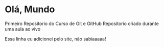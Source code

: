 # Olá, Mundo
 Primeiro Repositorio do Curso de Git e GitHub
 Repositorio criado durante uma aula ao vivo

Essa linha eu adicionei pelo site, não sabiaaaaa!

